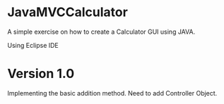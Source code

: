 # JavaMVCCalculator
A simple exercise on how to create a Calculator GUI using JAVA.

Using Eclipse IDE

# Version 1.0

Implementing the basic addition method.
Need to add Controller Object.